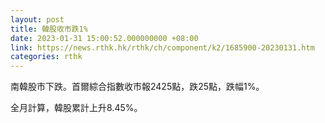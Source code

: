 ```yaml
---
layout: post
title: 韓股收市跌1%
date: 2023-01-31 15:00:52.000000000 +08:00
link: https://news.rthk.hk/rthk/ch/component/k2/1685900-20230131.htm
categories: rthk
---
```


南韓股市下跌。首爾綜合指數收市報2425點，跌25點，跌幅1%。

全月計算，韓股累計上升8.45%。
